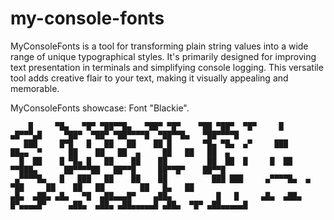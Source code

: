 # my-console-fonts
MyConsoleFonts is a tool for transforming plain string values into a wide range of unique typographical styles. It's primarily designed for improving text presentation in terminals and simplifying console logging. This versatile tool adds creative flair to your text, making it visually appealing and memorable.

MyConsoleFonts showcase:
Font "Blackie".
````
    █     ▀█▄   ▀█▀ ▀██▀▀█▄   ▀██▀ ▀█▀    ▀██ ▀██▀  ▀█▀     █      ▄█▀▀▀▄█     ▀██▀  ▀██▀ ▀██▀▀▀▀█  ▀██▀▀█▄   ▀██▀▀▀▀█  
   ███     █▀█   █   ██   ██    ██ █       ▀█▄ ▀█▄  ▄▀     ███     ██▄▄  ▀      ██    ██   ██  ▄     ██   ██   ██  ▄    
  █  ██    █ ▀█▄ █   ██    ██    ██         ██  ██  █     █  ██     ▀▀███▄      ██▀▀▀▀██   ██▀▀█     ██▀▀█▀    ██▀▀█    
 ▄▀▀▀▀█▄   █   ███   ██    ██    ██          ███ ███     ▄▀▀▀▀█▄  ▄     ▀██     ██    ██   ██        ██   █▄   ██       
▄█▄  ▄██▄ ▄█▄   ▀█  ▄██▄▄▄█▀    ▄██▄          █   █     ▄█▄  ▄██▄ █▀▄▄▄▄█▀     ▄██▄  ▄██▄ ▄██▄▄▄▄▄█ ▄██▄  ▀█▀ ▄██▄▄▄▄▄█ 
````
